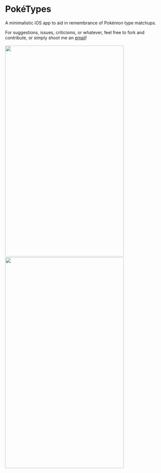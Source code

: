 PokéTypes
=========

A minimalistic iOS app to aid in remembrance of Pokémon type matchups.

For suggestions, issues, criticisms, or whatever, feel free to fork and
contribute, or simply shoot me an [email](mailto:andrewclissold@gmail.com)!
<br/>
<br/>
<img src="https://raw.github.com/aclissold/PokeTypes/master/PokeTypes/Screenshots/4-inch%201.PNG" width="384" height="681"/>
&nbsp;&nbsp;&nbsp;&nbsp;&nbsp;&nbsp;&nbsp;&nbsp;
<img src="https://raw.github.com/aclissold/PokeTypes/master/PokeTypes/Screenshots/4-inch%203.PNG" width="384" height="681"/>
